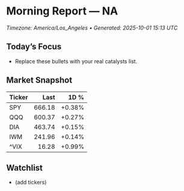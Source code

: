 # Morning Report — NA
_Timezone: America/Los_Angeles • Generated: 2025-10-01 15:13 UTC_

## Today’s Focus
- Replace these bullets with your real catalysts list.

## Market Snapshot
| Ticker | Last | 1D % |
|---|---:|---:|
| SPY | 666.18 | +0.38% |
| QQQ | 600.37 | +0.27% |
| DIA | 463.74 | +0.15% |
| IWM | 241.96 | +0.14% |
| ^VIX | 16.28 | +0.99% |

## Watchlist
- (add tickers)
